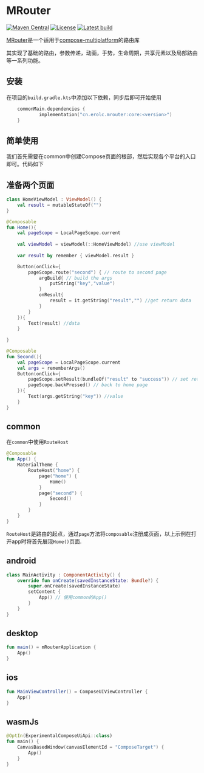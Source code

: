 # MRouter
[![Maven Central](https://img.shields.io/maven-central/v/cn.erolc.mrouter/core?label=MavenCentral&logo=apache-maven)](https://search.maven.org/artifact/cn.erolc.mrouter/core)
[![License](https://img.shields.io/github/license/Kotlin/dokka.svg)](LICENSE.txt)
[![Latest build](https://img.shields.io/github/v/release/ErolC/MRouter?color=orange&include_prereleases&label=latest%20build)](https://github.com/ErolC/MRouter/releases)

[MRouter](https://erolc.github.io/MRouter)是一个适用于[compose-multiplatform](https://github.com/JetBrains/compose-multiplatform)的路由库

其实现了基础的路由，参数传递，动画，手势，生命周期，共享元素以及局部路由等一系列功能。


## 安装
在项目的`build.gradle.kts`中添加以下依赖，同步后即可开始使用
```kotlin
    commonMain.dependencies {
            implementation("cn.erolc.mrouter:core:<version>")
    }
```

## 简单使用

我们首先需要在common中创建Compose页面的根部，然后实现各个平台的入口即可。代码如下

## 准备两个页面
```kotlin
class HomeViewModel : ViewModel() {
    val result = mutableStateOf("")
}

@Composable
fun Home(){
    val pageScope = LocalPageScope.current
    
    val viewModel = viewModel(::HomeViewModel) //use viewModel
    
    var result by remember { viewModel.result }

    Button(onClick={
        pageScope.route("second") { // route to second page
            argBuild{ // build the args
                putString("key","value")
            }
            onResult{
                result = it.getString("result","") //get return data 
            }
        }
    }){
        Text(result) //data
    }
    
}

@Composable
fun Second(){
    val pageScope = LocalPageScope.current
    val args = rememberArgs()
    Button(onClick={
        pageScope.setResult(bundleOf("result" to "success")) // set return data
        pageScope.backPressed() // back to home page
    }){
        Text(args.getString("key")) //value
    }
}
```

## common
在`common`中使用`RouteHost`

```kotlin
@Composable
fun App() {
    MaterialTheme {
        RouteHost("home") {
            page("home") {
                Home()
            }
            page("second") {
                Second()
            }
        }
    }
}
```

`RouteHost`是路由的起点，通过`page`方法将`composable`注册成页面，以上示例在打开app时将首先展现`Home()`页面.

## android
```kotlin
class MainActivity : ComponentActivity() {
    override fun onCreate(savedInstanceState: Bundle?) {
        super.onCreate(savedInstanceState)
        setContent {
            App() // 使用common的App()
        }
    }
}
```

## desktop

```kotlin
fun main() = mRouterApplication {
    App()
}
```
## ios

```kotlin
fun MainViewController() = ComposeUIViewController {
    App()
}
```
## wasmJs

```kotlin
@OptIn(ExperimentalComposeUiApi::class)
fun main() {
    CanvasBasedWindow(canvasElementId = "ComposeTarget") {
        App()
    }
}
```
